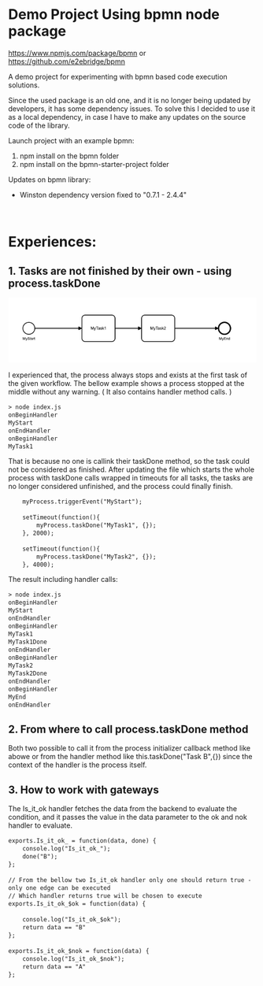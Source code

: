 # Demo Project Using bpmn node package
https://www.npmjs.com/package/bpmn or https://github.com/e2ebridge/bpmn

A demo project for experimenting with bpmn based code execution solutions.

Since the used package is an old one, and it is no longer being updated by developers, it has some dependency issues. To solve this I decided to use it as a local dependency, in case I have to make any updates on the source code of the library.

Launch project with an example bpmn:
1. npm install on the bpmn folder
2. npm install on the bpmn-starter-project folder


Updates on bpmn library:
 - Winston dependency version fixed to "0.7.1 - 2.4.4"

<br>

# Experiences:

## 1. Tasks are not finished by their own - using process.taskDone

![simple-workflow](./documentation/img/two-task-workflow.png)

I experienced that, the process always stops and exists at the first task of the given workflow. The bellow example shows a process stopped at the middle without any warning. ( It also contains handler method calls. )

```
> node index.js
onBeginHandler
MyStart
onEndHandler
onBeginHandler
MyTask1
```
That is because no one is callink their taskDone method, so the task could not be considered as finished. After updating the file which starts the whole process with taskDone calls wrapped in timeouts for all tasks, the tasks are no longer considered unfinished, and the process could finally finish.

```
    myProcess.triggerEvent("MyStart");

    setTimeout(function(){
        myProcess.taskDone("MyTask1", {});
    }, 2000);

    setTimeout(function(){
        myProcess.taskDone("MyTask2", {});
    }, 4000);

```

The result including handler calls:
```
> node index.js
onBeginHandler
MyStart
onEndHandler
onBeginHandler
MyTask1
MyTask1Done
onEndHandler
onBeginHandler
MyTask2
MyTask2Done
onEndHandler
onBeginHandler
MyEnd
onEndHandler
```
## 2. From where to call process.taskDone method
Both two possible to call it from the process initializer callback method like abowe or from the handler method like this.taskDone("Task B",{}) since the context of the handler is the process itself.

## 3. How to work with gateways
The Is_it_ok handler fetches the data from the backend to evaluate the condition, and it passes the value in the data parameter to the ok and nok handler to evaluate.

```
exports.Is_it_ok_ = function(data, done) {
    console.log("Is_it_ok_");
    done("B");
};

// From the bellow two Is_it_ok handler only one should return true - only one edge can be executed
// Which handler returns true will be chosen to execute
exports.Is_it_ok_$ok = function(data) {

    console.log("Is_it_ok_$ok");
    return data == "B"
};

exports.Is_it_ok_$nok = function(data) {
    console.log("Is_it_ok_$nok");
    return data == "A"
};
```



